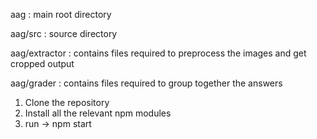aag : main root directory

aag/src : source directory

aag/extractor : contains files required to preprocess the images and get cropped output

aag/grader : contains files required to group together the answers

<!-- To Run the app -->
1. Clone the repository
2. Install all the relevant npm modules
3. run -> npm start